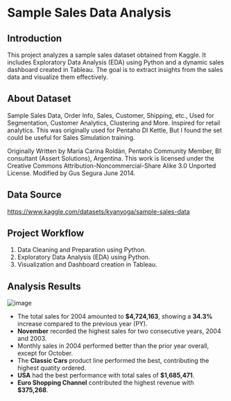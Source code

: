 # Sample Sales Data Analysis

## Introduction
This project analyzes a sample sales dataset obtained from Kaggle. It includes Exploratory Data Analysis (EDA) using Python and a dynamic sales dashboard created in Tableau. The goal is to extract insights from the sales data and visualize them effectively.

## About Dataset
Sample Sales Data, Order Info, Sales, Customer, Shipping, etc., Used for Segmentation, Customer Analytics, Clustering and More. Inspired for retail analytics. This was originally used for Pentaho DI Kettle, But I found the set could be useful for Sales Simulation training.

Originally Written by María Carina Roldán, Pentaho Community Member, BI consultant (Assert Solutions), Argentina. This work is licensed under the Creative Commons Attribution-Noncommercial-Share Alike 3.0 Unported License. Modified by Gus Segura June 2014.

## Data Source
https://www.kaggle.com/datasets/kyanyoga/sample-sales-data

## Project Workflow
1. Data Cleaning and Preparation using Python.
2. Exploratory Data Analysis (EDA) using Python.
3. Visualization and Dashboard creation in Tableau.

## Analysis Results
![image](https://github.com/user-attachments/assets/aaaa7e88-5bd6-45ee-b09b-c1ed0ee701c0)


* The total sales for 2004 amounted to **$4,724,163**, showing a **34.3%** increase compared to the previous year (PY).
* **November** recorded the highest sales for two consecutive years, 2004 and 2003.
* Monthly sales in 2004 performed better than the prior year overall, except for October.
* The **Classic Cars** product line performed the best, contributing the highest quatity ordered.
* **USA** had the best performance with total sales of **$1,685,471**.
* **Euro Shopping Channel** contributed the highest revenue with **$375,268**.

